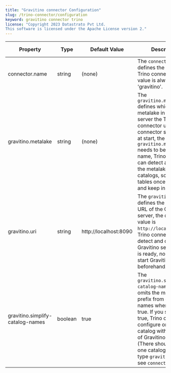 ```yaml
---
title: "Gravitino connector Configuration"
slug: /trino-connector/configuration
keyword: gravitino connector trino
license: "Copyright 2023 Datastrato Pvt Ltd.
This software is licensed under the Apache License version 2."
---
```


| Property                          | Type    | Default Value         | Description                                                                                                                                                                                                                                                                                                         | Required | Since Version |
|-----------------------------------|---------|-----------------------|---------------------------------------------------------------------------------------------------------------------------------------------------------------------------------------------------------------------------------------------------------------------------------------------------------------------|----------|---------------|
| connector.name                    | string  | (none)                | The `connector.name` defines the type of Trino connector, this value is always 'gravitino'.                                                                                                                                                                                                                         | Yes      | 0.2.0         |
| gravitino.metalake                | string  | (none)                | The `gravitino.metalake` defines which metalake in Gravitino server the Trino connector uses. Trino connector should set it at start, the value of `gravitino.metalake` needs to be a valid name, Trino connector can detect and load the metalake with catalogs, schemas and tables once created and keep in sync. | Yes      | 0.2.0         |
| gravitino.uri                     | string  | http://localhost:8090 | The `gravitino.uri` defines the connection URL of the Gravitino server, the default value is `http://localhost:8090`. Trino connector can detect and connect to Gravitino server once it is ready, no need to start Gravitino server beforehand.                                                                    | Yes      | 0.2.0         |
| gravitino.simplify-catalog-names  | boolean | true                  | The `gravitino.simplify-catalog-names` setting omits the metalake prefix from catalog names when set to true. If you set it to true, Trino can configure only one catalog with the type of Gravitino connector.(There should be only one catalog with the type `gravitino`, please see `connector.name` )           | NO       | 0.5.0         |
